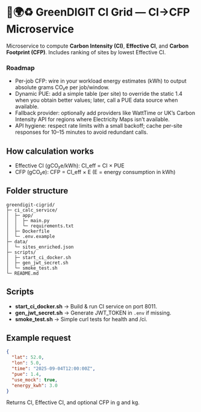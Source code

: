 # 🌱🌍♻️ GreenDIGIT CI Grid — CI→CFP Microservice
Microservice to compute **Carbon Intensity (CI)**, **Effective CI**, and **Carbon Footprint (CFP)**. Includes ranking of sites by lowest Effective CI.

### Roadmap
- Per-job CFP: wire in your workload energy estimates (kWh) to output absolute grams CO₂e per job/window.
- Dynamic PUE: add a simple table (per site) to override the static 1.4 when you obtain better values; later, call a PUE data source when available.
- Fallback provider: optionally add providers like WattTime or UK’s Carbon Intensity API for regions where Electricity Maps isn’t available. 
- API hygiene: respect rate limits with a small backoff; cache per-site responses for 10–15 minutes to avoid redundant calls.

## How calculation works
- Effective CI (gCO₂e/kWh): CI_eff = CI × PUE
- CFP (gCO₂e): CFP = CI_eff × E (E = energy consumption in kWh)

## Folder structure
```text
greendigit-cigrid/
├─ ci_calc_service/
│  ├─ app/
│  │  ├─ main.py
│  │  └─ requirements.txt
│  ├─ Dockerfile
│  └─ .env.example
├─ data/
│  └─ sites_enriched.json
├─ scripts/
│  ├─ start_ci_docker.sh
│  ├─ gen_jwt_secret.sh
│  └─ smoke_test.sh
└─ README.md
```

## Scripts
- **start_ci_docker.sh** → Build & run CI service on port 8011.
- **gen_jwt_secret.sh** → Generate JWT_TOKEN in `.env` if missing.
- **smoke_test.sh** → Simple curl tests for health and /ci.

## Example request
```json
{
  "lat": 52.0,
  "lon": 5.0,
  "time": "2025-09-04T12:00:00Z",
  "pue": 1.4,
  "use_mock": true,
  "energy_kwh": 3.0
}
```

Returns CI, Effective CI, and optional CFP in g and kg.
